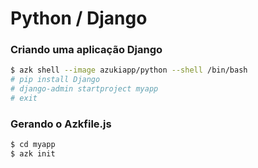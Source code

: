 # Python / Django

### Criando uma aplicação Django

```sh
$ azk shell --image azukiapp/python --shell /bin/bash
# pip install Django
# django-admin startproject myapp
# exit
```

### Gerando o Azkfile.js

```sh
$ cd myapp
$ azk init
```

